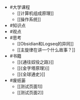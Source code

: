 - #大学课程
	- [[计算机组成原理]]
	- [[操作系统]]
- #知识点
- #观点
- #思考
	- [[Obsidian和Logseq的异同]]
	- [[主旋律在讲一个什么故事？]]
- #书籍
	- [[《通往奴役之路》]]
	- [[《金字塔原理》]]
	- [[《全球通史》]]
- #废纸篓
	- [[测试页面1]]
	- [[测试页面2]]